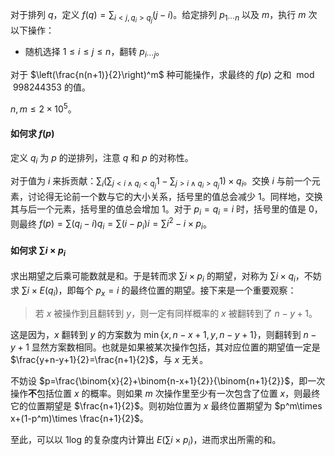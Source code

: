 对于排列 $q$，定义 $f(q)=\sum_{i<j,q_i>q_j}(j-i)$。给定排列 $p_{1\cdots n}$ 以及 $m$，执行 $m$ 次以下操作：

- 随机选择 $1\leq i\leq j\leq n$，翻转 $p_{i\cdots j}$。

对于 $\left(\frac{n(n+1)}{2}\right)^m$ 种可能操作，求最终的 $f(p)$ 之和 $\bmod 998244353$ 的值。

$n,m\leq 2\times 10^5$。

#### 如何求 $f(p)$

定义 $q_i$ 为 $p$ 的逆排列，注意 $q$ 和 $p$ 的对称性。

对于值为 $i$ 来拆贡献：$\sum_{i}(\sum_{j<i\land q_i<q_j}1-\sum_{j>i\land q_i>q_j}1)\times q_i$。交换 $i$ 与前一个元素，讨论得无论前一个数与它的大小关系，括号里的值总会减少 1。同样地，交换其与后一个元素，括号里的值总会增加 1。对于 $p_i=q_i=i$ 时，括号里的值是 0，则最终 $f(p)=\sum (q_i-i)q_i=\sum(i-p_i)i=\sum i^2-i\times p_i$。

#### 如何求 $\sum i\times p_i$

求出期望之后乘可能数就是和。于是转而求 $\sum i\times p_i$ 的期望，对称为 $\sum i\times q_i$，不妨求 $\sum i\times E(q_i)$，即每个 $p_x=i$ 的最终位置的期望。接下来是一个重要观察：

> 若 $x$ 被操作到且翻转到 $y$，则一定有同样概率的 $x$ 被翻转到了 $n-y+1$。

这是因为，$x$ 翻转到 $y$ 的方案数为 $\min\{x,n-x+1,y,n-y+1\}$，则翻转到 $n-y+1$ 显然方案数相同。也就是如果被某次操作包括，其对应位置的期望值一定是 $\frac{y+n-y+1}{2}=\frac{n+1}{2}$，与 $x$ 无关。

不妨设 $p=\frac{\binom{x}{2}+\binom{n-x+1}{2}}{\binom{n+1}{2}}$，即一次操作**不**包括位置 $x$ 的概率。则如果 $m$ 次操作里至少有一次包含了位置 $x$，则最终它的位置期望是 $\frac{n+1}{2}$。则初始位置为 $x$ 最终位置期望为 $p^m\times x+(1-p^m)\times \frac{n+1}{2}$。

至此，可以以 1log 的复杂度内计算出 $E(\sum i\times p_i)$，进而求出所需的和。
